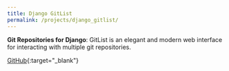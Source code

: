 ```yaml
---
title: Django GitList
permalink: /projects/django_gitlist/
---
```


**Git Repositories for Django**: GitList is an elegant and modern web interface
for interacting with multiple git repositories.

[<i class="fa fa-github"></i> GitHub](https://github.com/Kronuz/django_gitlist){:target="_blank"}
